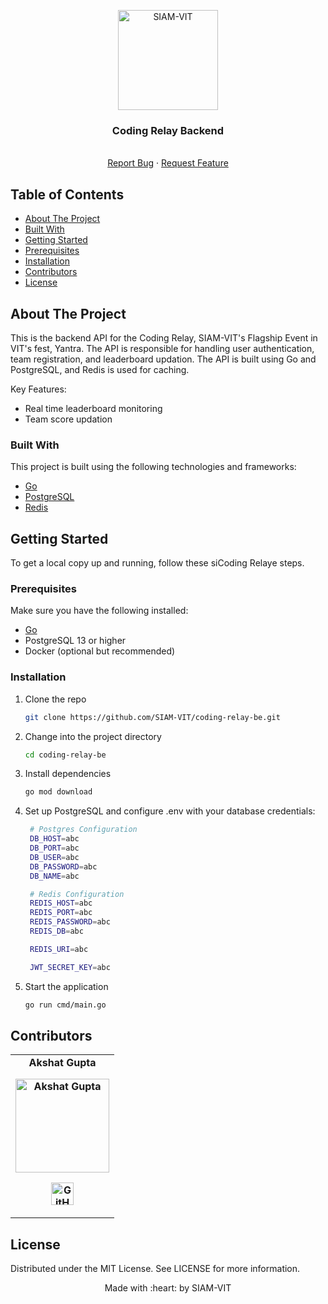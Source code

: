 <p align="center"><img src="https://imgur.com/Vp4LWt0.png" width=160 title="SIAM-VIT" alt="SIAM-VIT"></a>
</p>
<div align="center">
  <h3 align="center">Coding Relay Backend</h3>

  <p align="center">
    <br />
    <a href="https://github.com/SIAM-VIT/coding-relay-be/issues">Report Bug</a>
    ·
    <a href="https://github.com/SIAM-VIT/coding-relay-be/issues">Request Feature</a>
  </p>
</div>

<!-- TABLE OF CONTENTS -->

## Table of Contents

- [About The Project](#about-the-project)
- [Built With](#built-with)
- [Getting Started](#getting-started)
- [Prerequisites](#prerequisites)
- [Installation](#installation)
- [Contributors](#contributors)
- [License](#license)

<!-- ABOUT THE PROJECT -->

## About The Project

This is the backend API for the Coding Relay, SIAM-VIT's Flagship Event in VIT's fest, Yantra. The API is responsible for handling user authentication, team registration, and leaderboard updation. The API is built using Go and PostgreSQL, and Redis is used for caching.

Key Features:

- Real time leaderboard monitoring
- Team score updation

### Built With

This project is built using the following technologies and frameworks:

- [Go](https://golang.org/)
- [PostgreSQL](https://www.postgresql.org/)
- [Redis](https://redis.io/docs/latest/)

<!-- GETTING STARTED -->

## Getting Started

To get a local copy up and running, follow these siCoding Relaye steps.

### Prerequisites

Make sure you have the following installed:

- [Go](https://golang.org/doc/install)
- PostgreSQL 13 or higher
- Docker (optional but recommended)

### Installation

1. Clone the repo

   ```sh
   git clone https://github.com/SIAM-VIT/coding-relay-be.git

   ```

2. Change into the project directory

   ```sh
   cd coding-relay-be

   ```

3. Install dependencies

   ```sh
   go mod download

   ```

4. Set up PostgreSQL and configure .env with your database credentials:

   ```sh
    # Postgres Configuration
    DB_HOST=abc
    DB_PORT=abc
    DB_USER=abc
    DB_PASSWORD=abc
    DB_NAME=abc

    # Redis Configuration
    REDIS_HOST=abc
    REDIS_PORT=abc
    REDIS_PASSWORD=abc
    REDIS_DB=abc

    REDIS_URI=abc

    JWT_SECRET_KEY=abc

   ```

5. Start the application
   ```sh
   go run cmd/main.go
   ```

## Contributors

<table>
	<tr align="center" style="font-weight:bold">
		<td>
		Akshat Gupta
		<p align="center">
			<img src = "https://avatars.githubusercontent.com/u/84951451?v=4" width="150" height="150" alt="Akshat Gupta">
		</p>
			<p align="center">
				<a href = "https://github.com/Oik17">
					<img src = "http://www.iconninja.com/files/241/825/211/round-collaboration-social-github-code-circle-network-icon.svg" width="36" height = "36" alt="GitHub"/>
				</a>
			</p>
		</td>
	</tr>
</table>

<!-- LICENSE -->

## License

Distributed under the MIT License. See LICENSE for more information.

<p align="center">
	Made with :heart: by SIAM-VIT
</p>
